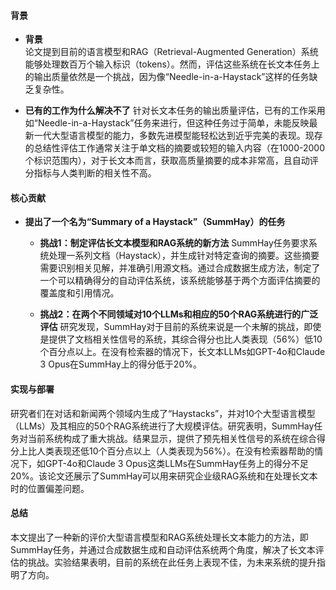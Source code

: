 #### 背景
- **背景**       
    论文提到目前的语言模型和RAG（Retrieval-Augmented Generation）系统能够处理数百万个输入标识（tokens）。然而，评估这些系统在长文本任务上的输出质量依然是一个挑战，因为像“Needle-in-a-Haystack”这样的任务缺乏复杂性。

- **已有的工作为什么解决不了**
    针对长文本任务的输出质量评估，已有的工作采用如“Needle-in-a-Haystack”任务来进行，但这种任务过于简单，未能反映最新一代大型语言模型的能力，多数先进模型能轻松达到近乎完美的表现。现存的总结性评估工作通常关注于单文档的摘要或较短的输入内容（在1000-2000个标识范围内），对于长文本而言，获取高质量摘要的成本非常高，且自动评分指标与人类判断的相关性不高。

#### 核心贡献
- **提出了一个名为“Summary of a Haystack”（SummHay）的任务**
    - **挑战1：制定评估长文本模型和RAG系统的新方法**
        SummHay任务要求系统处理一系列文档（Haystack），并生成针对特定查询的摘要。这些摘要需要识别相关见解，并准确引用源文档。通过合成数据生成方法，制定了一个可以精确得分的自动评估系统，该系统能够基于两个方面评估摘要的覆盖度和引用情况。

    - **挑战2：在两个不同领域对10个LLMs和相应的50个RAG系统进行的广泛评估**
        研究发现，SummHay对于目前的系统来说是一个未解的挑战，即使是提供了文档相关性信号的系统，其综合得分也比人类表现（56%）低10个百分点以上。在没有检索器的情况下，长文本LLMs如GPT-4o和Claude 3 Opus在SummHay上的得分低于20%。

#### 实现与部署
研究者们在对话和新闻两个领域内生成了“Haystacks”，并对10个大型语言模型（LLMs）及其相应的50个RAG系统进行了大规模评估。研究表明，SummHay任务对当前系统构成了重大挑战。结果显示，提供了预先相关性信号的系统在综合得分上比人类表现还低10个百分点以上（人类表现为56%）。在没有检索器帮助的情况下，如GPT-4o和Claude 3 Opus这类LLMs在SummHay任务上的得分不足20%。该论文还展示了SummHay可以用来研究企业级RAG系统和在处理长文本时的位置偏差问题。

#### 总结
本文提出了一种新的评价大型语言模型和RAG系统处理长文本能力的方法，即SummHay任务，并通过合成数据生成和自动评估系统两个角度，解决了长文本评估的挑战。实验结果表明，目前的系统在此任务上表现不佳，为未来系统的提升指明了方向。